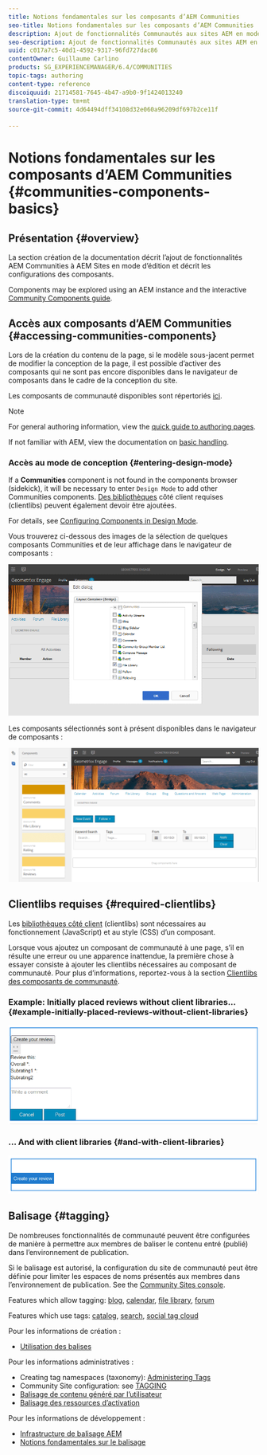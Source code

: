 ```yaml
---
title: Notions fondamentales sur les composants d’AEM Communities
seo-title: Notions fondamentales sur les composants d’AEM Communities
description: Ajout de fonctionnalités Communautés aux sites AEM en mode d’édition et configuration de composants
seo-description: Ajout de fonctionnalités Communautés aux sites AEM en mode d’édition et configuration de composants
uuid: c017a7c5-40d1-4592-9317-96fd727dac86
contentOwner: Guillaume Carlino
products: SG_EXPERIENCEMANAGER/6.4/COMMUNITIES
topic-tags: authoring
content-type: reference
discoiquuid: 21714581-7645-4b47-a9b0-9f1424013240
translation-type: tm+mt
source-git-commit: 4d64494dff34108d32e060a96209df697b2ce11f

---
```



# Notions fondamentales sur les composants d’AEM Communities {#communities-components-basics}

## Présentation {#overview}

La section création de la documentation décrit l’ajout de fonctionnalités AEM Communities à AEM Sites en mode d’édition et décrit les configurations des composants.

Components may be explored using an AEM instance and the interactive [Community Components guide](components-guide.md).

## Accès aux composants d’AEM Communities {#accessing-communities-components}

Lors de la création du contenu de la page, si le modèle sous-jacent permet de modifier la conception de la page, il est possible d’activer des composants qui ne sont pas encore disponibles dans le navigateur de composants dans le cadre de la conception du site.

Les composants de communauté disponibles sont répertoriés [ici](author-communities.md#available-communities-components).

>[!NOTE]
>
>For general authoring information, view the [quick guide to authoring pages](../../help/sites-authoring/qg-page-authoring.md).
>
>If not familiar with AEM, view the documentation on [basic handling](../../help/sites-authoring/basic-handling.md).

### Accès au mode de conception {#entering-design-mode}

If a **Communities** component is not found in the components browser (sidekick), it will be necessary to enter `Design Mode` to add other Communities components. [Des bibliothèques](#required-clientlibs) côté client requises (clientlibs) peuvent également devoir être ajoutées.

For details, see [Configuring Components in Design Mode](../../help/sites-authoring/default-components-designmode.md).

Vous trouverez ci-dessous des images de la sélection de quelques composants Communities et de leur affichage dans le navigateur de composants :

![chlimage_1-424](assets/chlimage_1-424.png)

Les composants sélectionnés sont à présent disponibles dans le navigateur de composants :

![chlimage_1-425](assets/chlimage_1-425.png)

## Clientlibs requises {#required-clientlibs}

Les [bibliothèques côté client](../../help/sites-developing/clientlibs.md) (clientlibs) sont nécessaires au fonctionnement (JavaScript) et au style (CSS) d’un composant.

Lorsque vous ajoutez un composant de communauté à une page, s’il en résulte une erreur ou une apparence inattendue, la première chose à essayer consiste à ajouter les clientlibs nécessaires au composant de communauté. Pour plus d’informations, reportez-vous à la section [Clientlibs des composants de communauté](clientlibs.md).

### Example: Initially placed reviews without client libraries... {#example-initially-placed-reviews-without-client-libraries}

![chlimage_1-426](assets/chlimage_1-426.png)

### ... And with client libraries {#and-with-client-libraries}

![chlimage_1-427](assets/chlimage_1-427.png)

## Balisage {#tagging}

De nombreuses fonctionnalités de communauté peuvent être configurées de manière à permettre aux membres de baliser le contenu entré (publié) dans l’environnement de publication.

Si le balisage est autorisé, la configuration du site de communauté peut être définie pour limiter les espaces de noms présentés aux membres dans l’environnement de publication. See the [Community Sites console](sites-console.md#tagging).

Features which allow tagging: [blog](blog-feature.md), [calendar](calendar.md), [file library](file-library.md), [forum](forum.md)

Features which use tags: [catalog](catalog.md), [search](search.md), [social tag cloud](tagcloud.md)

Pour les informations de création :

* [Utilisation des balises](../../help/sites-authoring/tags.md)

Pour les informations administratives :

* Creating tag namespaces (taxonomy): [Administering Tags](../../help/sites-administering/tags.md)
* Community Site configuration: see [TAGGING](sites-console.md#tagging)
* [Balisage de contenu généré par l’utilisateur](../../help/sites-authoring/tags.md)
* [Balisage des ressources d’activation](tag-resources.md) 

Pour les informations de développement :

* [Infrastructure de balisage AEM](../../help/sites-developing/framework.md)
* [Notions fondamentales sur le balisage](tag.md)

